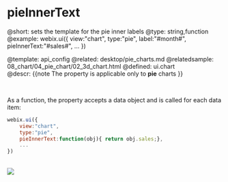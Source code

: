 pieInnerText
=============


@short:
	sets the template for the pie inner labels
@type: string,function
@example:
webix.ui({
	view:"chart",
    type:"pie",
    label:"#month#",
	pieInnerText:"#sales#",
	...
})


@template:	api_config
@related: 
	desktop/pie_charts.md
@relatedsample: 
	08_chart/04_pie_chart/02_3d_chart.html
@defined:	ui.chart	
@descr:
{{note
The property is applicable only to **pie** charts
}}

<br>

As a function, the property accepts a data object and is called for each data item:

~~~js
webix.ui({
	view:"chart",
    type:"pie",
	pieInnerText:function(obj){ return obj.sales;},
	...
})
~~~
<br>
<img src="api/pieInnerText_property.png"/>